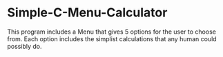# Simple-C-Menu-Calculator

This program includes a Menu that gives 5 options for the user to choose from. Each option includes the simplist calculations that any human could possibly do.

